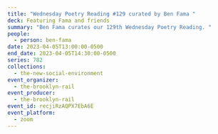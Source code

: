 ```yaml
---
title: "Wednesday Poetry Reading #129 curated by Ben Fama "
deck: Featuring Fama and friends
summary: "Ben Fama curates our 129th Wednesday Poetry Reading. "
people:
  - person: ben-fama
date: 2023-04-05T13:00:00-0500
end_date: 2023-04-05T14:30:00-0500
series: 782
collections:
  - the-new-social-environment
event_organizer:
  - the-brooklyn-rail
event_producer:
  - the-brooklyn-rail
event_id: recjiRzAQPX7EbA6E
event_platform:
  - zoom
---
```

